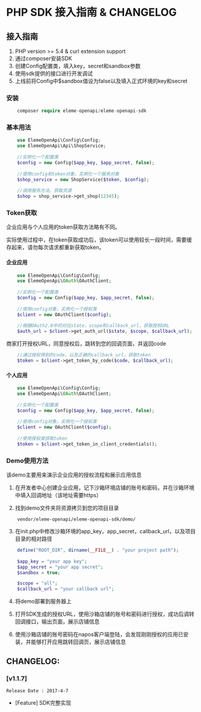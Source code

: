 # PHP SDK 接入指南 & CHANGELOG

## 接入指南

  1. PHP version >= 5.4 & curl extension support
  2. 通过composer安装SDK
  3. 创建Config配置类，填入key，secret和sandbox参数
  4. 使用sdk提供的接口进行开发调试
  5. 上线前将Config中$sandbox值设为false以及填入正式环境的key和secret
 

### 安装

```php
    composer require eleme-openapi/eleme-openapi-sdk
```

### 基本用法

```php
    use ElemeOpenApi\Config\Config;
    use ElemeOpenApi\Api\ShopService;
    
    //实例化一个配置类
    $config = new Config($app_key, $app_secret, false);
    
    //使用config和token对象，实例化一个服务对象
    $shop_service = new ShopService($token, $config);
    
    //调用服务方法，获取资源
    $shop = shop_service->get_shop(12345);

```

### Token获取
企业应用与个人应用的token获取方法略有不同。

实际使用过程中，在token获取成功后，该token可以使用较长一段时间，需要缓存起来，请勿每次请求都重新获取token。

#### 企业应用


```php
    use ElemeOpenApi\Config\Config;
    use ElemeOpenApi\OAuth\OAuthClient;
    
    //实例化一个配置类
    $config = new Config($app_key, $app_secret, false);
    
    //使用config对象，实例化一个授权类
    $client = new OAuthClient($config);
    
    //根据OAuth2.0中的对应state，scope和callback_url，获取授权URL
    $auth_url = $client->get_auth_url($state, $scope, $callback_url);  
```

商家打开授权URL，同意授权后，跳转到您的回调页面，并返回code

```php
    //通过授权得到的code，以及正确的callback_url，获取token
    $token = $client->get_token_by_code($code, $callback_url);
```


#### 个人应用

```php
    use ElemeOpenApi\Config\Config;
    use ElemeOpenApi\OAuth\OAuthClient;
    
    //实例化一个配置类
    $config = new Config($app_key, $app_secret, false);
    
    //使用config对象，实例化一个授权类
    $client = new OAuthClient($config);
    
    //使用授权类获取token
    $token = $client->get_token_in_client_credentials();
```


### Demo使用方法

该demo主要用来演示企业应用的授权流程和展示应用信息

1. 在开发者中心创建企业应用，记下沙箱环境店铺的账号和密码，并在沙箱环境中填入回调地址（该地址需要https）

2. 找到demo文件夹将资源拷贝到您的项目目录
```
    vendor/eleme-openapi/eleme-openapi-sdk/demo/
```

3. 在init.php中修改沙箱环境的app_key，app_secret，callback_url，以及项目目录的相对路径

```php
    define("ROOT_DIR", dirname(__FILE__) . "your project path");
    
    $app_key = "your app key";
    $app_secret = "your app secret";
    $sandbox = true;

    $scope = "all";
    $callback_url = "your callback url";
```

4. 将demo部署到服务器上

5. 打开SDK生成的授权URL，使用沙箱店铺的账号和密码进行授权，成功后调转回调接口，输出页面，展示店铺信息

6. 使用沙箱店铺的账号密码在napos客户端登陆，会发现刚刚授权的应用已安装，并能够打开应用跳转回调页，展示店铺信息


## CHANGELOG:

### [v1.1.7]

    Release Date : 2017-4-7

- [Feature] SDK完整实现
